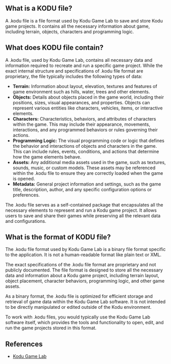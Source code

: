 ## What is a KODU file?

A .kodu file is a file format used by Kodu Game Lab to save and store Kodu game projects. It contains all the necessary information about game, including terrain, objects, characters and programming logic.

## What does KODU file contain?

A .kodu file, used by Kodu Game Lab, contains all necessary data and information required to recreate and run a specific game project. While the exact internal structure and specifications of .kodu file format are proprietary, the file typically includes the following types of data:

- **Terrain:** Information about layout, elevation, textures and features of game environment such as hills, water, trees and other elements.
- **Objects:** Details about objects placed in the game world, including their positions, sizes, visual appearances, and properties. Objects can represent various entities like characters, vehicles, items, or interactive elements.
- **Characters:** Characteristics, behaviors, and attributes of characters within the game. This may include their appearance, movements, interactions, and any programmed behaviors or rules governing their actions.
- **Programming Logic:** The visual programming code or logic that defines the behavior and interactions of objects and characters in the game. This can include rules, events, conditions, and actions that determine how the game elements behave.
- **Assets:** Any additional media assets used in the game, such as textures, sounds, music, or custom models. These assets may be referenced within the .kodu file to ensure they are correctly loaded when the game is opened.
- **Metadata:** General project information and settings, such as the game title, description, author, and any specific configuration options or preferences.

The .kodu file serves as a self-contained package that encapsulates all the necessary elements to represent and run a Kodu game project. It allows users to save and share their games while preserving all the relevant data and configurations.

## What is the format of KODU file?

The .kodu file format used by Kodu Game Lab is a binary file format specific to the application. It is not a human-readable format like plain text or XML.

The exact specifications of the .kodu file format are proprietary and not publicly documented. The file format is designed to store all the necessary data and information about a Kodu game project, including terrain layout, object placement, character behaviors, programming logic, and other game assets.

As a binary format, the .kodu file is optimized for efficient storage and retrieval of game data within the Kodu Game Lab software. It is not intended to be directly manipulated or edited outside of the Kodu environment.

To work with .kodu files, you would typically use the Kodu Game Lab software itself, which provides the tools and functionality to open, edit, and run the game projects stored in this format.

## References
* [Kodu Game Lab](https://www.kodugamelab.com/)

